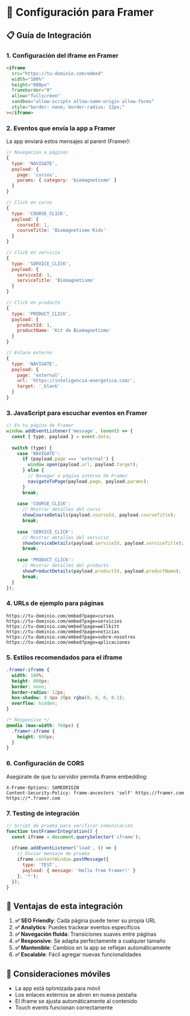 # 🎨 Configuración para Framer

## 📋 **Guía de Integración**

### **1. Configuración del iframe en Framer**

```html
<iframe 
  src="https://tu-dominio.com/embed" 
  width="100%" 
  height="800px"
  frameborder="0"
  allow="fullscreen"
  sandbox="allow-scripts allow-same-origin allow-forms"
  style="border: none; border-radius: 12px;"
></iframe>
```

### **2. Eventos que envía la app a Framer**

La app enviará estos mensajes al parent (Framer):

```javascript
// Navegación a páginas
{
  type: 'NAVIGATE',
  payload: { 
    page: 'cursos', 
    params: { category: 'biomagnetismo' } 
  }
}

// Click en curso
{
  type: 'COURSE_CLICK',
  payload: { 
    courseId: 1, 
    courseTitle: 'Biomagnetismo Kids' 
  }
}

// Click en servicio
{
  type: 'SERVICE_CLICK',
  payload: { 
    serviceId: 1, 
    serviceTitle: 'Biomagnetismo' 
  }
}

// Click en producto
{
  type: 'PRODUCT_CLICK',
  payload: { 
    productId: 1, 
    productName: 'Kit de Biomagnetismo' 
  }
}

// Enlace externo
{
  type: 'NAVIGATE',
  payload: { 
    page: 'external', 
    url: 'https://inteligencia-energetica.com/',
    target: '_blank'
  }
}
```

### **3. JavaScript para escuchar eventos en Framer**

```javascript
// En tu página de Framer
window.addEventListener('message', (event) => {
  const { type, payload } = event.data;
  
  switch (type) {
    case 'NAVIGATE':
      if (payload.page === 'external') {
        window.open(payload.url, payload.target);
      } else {
        // Navegar a página interna de Framer
        navigateToPage(payload.page, payload.params);
      }
      break;
      
    case 'COURSE_CLICK':
      // Mostrar detalles del curso
      showCourseDetails(payload.courseId, payload.courseTitle);
      break;
      
    case 'SERVICE_CLICK':
      // Mostrar detalles del servicio
      showServiceDetails(payload.serviceId, payload.serviceTitle);
      break;
      
    case 'PRODUCT_CLICK':
      // Mostrar detalles del producto
      showProductDetails(payload.productId, payload.productName);
      break;
  }
});
```

### **4. URLs de ejemplo para páginas**

```
https://tu-dominio.com/embed?page=cursos
https://tu-dominio.com/embed?page=servicios
https://tu-dominio.com/embed?page=wellkitt
https://tu-dominio.com/embed?page=noticias
https://tu-dominio.com/embed?page=sobre-nosotros
https://tu-dominio.com/embed?page=aplicaciones
```

### **5. Estilos recomendados para el iframe**

```css
.framer-iframe {
  width: 100%;
  height: 800px;
  border: none;
  border-radius: 12px;
  box-shadow: 0 4px 20px rgba(0, 0, 0, 0.1);
  overflow: hidden;
}

/* Responsive */
@media (max-width: 768px) {
  .framer-iframe {
    height: 600px;
  }
}
```

### **6. Configuración de CORS**

Asegúrate de que tu servidor permita iframe embedding:

```http
X-Frame-Options: SAMEORIGIN
Content-Security-Policy: frame-ancestors 'self' https://framer.com https://*.framer.com
```

### **7. Testing de integración**

```javascript
// Script de prueba para verificar comunicación
function testFramerIntegration() {
  const iframe = document.querySelector('iframe');
  
  iframe.addEventListener('load', () => {
    // Enviar mensaje de prueba
    iframe.contentWindow.postMessage({
      type: 'TEST',
      payload: { message: 'Hello from Framer!' }
    }, '*');
  });
}
```

## 🚀 **Ventajas de esta integración**

1. **✅ SEO Friendly**: Cada página puede tener su propia URL
2. **✅ Analytics**: Puedes trackear eventos específicos
3. **✅ Navegación fluida**: Transiciones suaves entre páginas
4. **✅ Responsive**: Se adapta perfectamente a cualquier tamaño
5. **✅ Mantenible**: Cambios en la app se reflejan automáticamente
6. **✅ Escalable**: Fácil agregar nuevas funcionalidades

## 📱 **Consideraciones móviles**

- La app está optimizada para móvil
- Los enlaces externos se abren en nueva pestaña
- El iframe se ajusta automáticamente al contenido
- Touch events funcionan correctamente
